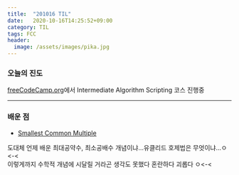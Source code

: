 ```yaml
---
title:  "201016 TIL"
date:   2020-10-16T14:25:52+09:00
category: TIL
tags: FCC
header:
  image: /assets/images/pika.jpg
---
```


<h3>오늘의 진도</h3>

[freeCodeCamp.org](https://www.freecodecamp.org/)에서 Intermediate Algorithm Scripting 코스 진행중

<hr>

<h3>배운 점</h3>

 - [Smallest Common Multiple](https://www.freecodecamp.org/learn/javascript-algorithms-and-data-structures/intermediate-algorithm-scripting/smallest-common-multiple)

도대체 언제 배운 최대공약수, 최소공배수 개념이냐...유클리드 호제법은 무엇이냐...ㅇ<-<
<br>이렇게까지 수학적 개념에 시달릴 거라곤 생각도 못했다 혼란하다 괴롭다 ㅇ<-<